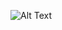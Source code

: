 ![Alt Text](https://images-wixmp-ed30a86b8c4ca887773594c2.wixmp.com/f/e1c0376f-899a-4838-bcb0-2c7ee045652b/dc6rpl9-ba2306bc-7196-45f1-b5e3-0dccfe1c6fba.gif?token=eyJ0eXAiOiJKV1QiLCJhbGciOiJIUzI1NiJ9.eyJzdWIiOiJ1cm46YXBwOiIsImlzcyI6InVybjphcHA6Iiwib2JqIjpbW3sicGF0aCI6IlwvZlwvZTFjMDM3NmYtODk5YS00ODM4LWJjYjAtMmM3ZWUwNDU2NTJiXC9kYzZycGw5LWJhMjMwNmJjLTcxOTYtNDVmMS1iNWUzLTBkY2NmZTFjNmZiYS5naWYifV1dLCJhdWQiOlsidXJuOnNlcnZpY2U6ZmlsZS5kb3dubG9hZCJdfQ.i1xHXCDNTodTfqVE01UqpywcwrKh1IMFqmNfs7iI0ws)
